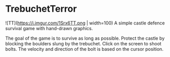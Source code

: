 # TrebuchetTerror
![TT](https://i.imgur.com/1Srx6TT.png | width=100)
A simple castle defence survival game with hand-drawn graphics.

The goal of the game is to survive as long as possible. Protect the castle by blocking the boulders slung by the trebuchet.
Click on the screen to shoot bolts. The velocity and direction of the bolt is based on the cursor position.
